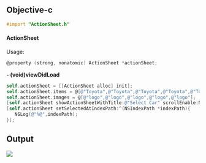 

## Objective-c
``` objective-c
#import "ActionSheet.h"
```
#### ActionSheet

Usage:

```objective-c
@property (strong, nonatomic) ActionSheet *actionSheet;
```

 **- (void)viewDidLoad**

```objective-c
self.actionSheet = [[ActionSheet alloc] init];
self.actionSheet.items = @[@"Toyota",@"Toyota",@"Toyota",@"Toyota",@"Toyota"];
self.actionSheet.images = @[@"logo",@"logo",@"logo",@"logo",@"logo"];
[self.actionSheet showActionSheetWithTitle:@"Select Car" scrollEnable:NO];
[self.actionSheet setSelectedAtIndexPath:^(NSIndexPath *indexPath){
   NSLog(@"%@",indexPath);
}];
```
## Output
![](https://github.com/soarlabs/ActionSheet/blob/master/demo-objc.gif)

